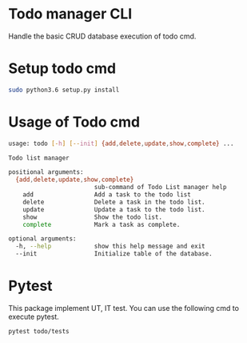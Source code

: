 # Todo manager CLI

Handle the basic CRUD database execution of todo cmd.

# Setup todo cmd

```bash
sudo python3.6 setup.py install
```

# Usage of Todo cmd

```bash
usage: todo [-h] [--init] {add,delete,update,show,complete} ...

Todo list manager

positional arguments:
  {add,delete,update,show,complete}
                        sub-command of Todo List manager help
    add                 Add a task to the todo list
    delete              Delete a task in the todo list.
    update              Update a task to the todo list.
    show                Show the todo list.
    complete            Mark a task as complete.

optional arguments:
  -h, --help            show this help message and exit
  --init                Initialize table of the database.
```

# Pytest

This package implement UT, IT test. You can use the following cmd to execute pytest.

```bash
pytest todo/tests
```

